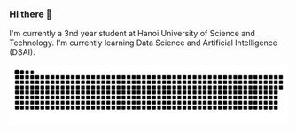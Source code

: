 ### Hi there 👋

I'm currently a 3nd year student at Hanoi University of Science and Technology. I'm currently learning Data Science and Artificial Intelligence (DSAI). 

![snake gif](https://github.com/dtruong46me/dtruong46me/blob/output/github-contribution-grid-snake-dark.svg)

<!--
**dtruong46me/dtruong46me** is a ✨ _special_ ✨ repository because its `README.md` (this file) appears on your GitHub profile.

Here are some ideas to get you started:

- 🔭 I’m currently working on ...
- 🌱 I’m currently learning ...
- 👯 I’m looking to collaborate on ...
- 🤔 I’m looking for help with ...
- 💬 Ask me about ...
- 📫 How to reach me: ...
- 😄 Pronouns: ...
- ⚡ Fun fact: ...
-->
